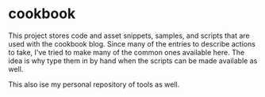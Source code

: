 cookbook
========

This project stores code and asset snippets, samples, and scripts that are used with the cookbook blog.  Since many of the entries to describe actions to take, I've tried to make many of the common ones available here.  The idea is why type them in by hand when the scripts can be made available as well.  

This also ise my personal repository of tools as well. 

